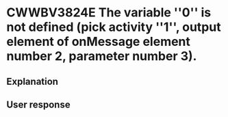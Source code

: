# CWWBV3824E The variable ''0'' is not defined (pick activity ''1'', output element of onMessage element number 2, parameter number 3).

## Explanation

## User response